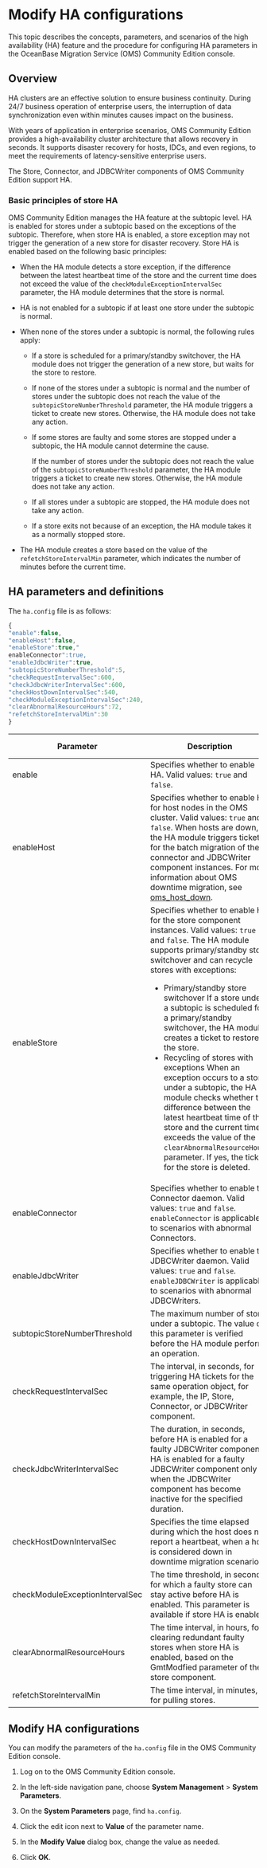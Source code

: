 # Modify HA configurations

This topic describes the concepts, parameters, and scenarios of the high availability (HA) feature and the procedure for configuring HA parameters in the OceanBase Migration Service (OMS) Community Edition console.

## Overview

HA clusters are an effective solution to ensure business continuity. During 24/7 business operation of enterprise users, the interruption of data synchronization even within minutes causes impact on the business.

With years of application in enterprise scenarios, OMS Community Edition provides a high-availability cluster architecture that allows recovery in seconds. It supports disaster recovery for hosts, IDCs, and even regions, to meet the requirements of latency-sensitive enterprise users.

The Store, Connector, and JDBCWriter components of OMS Community Edition support HA.

### Basic principles of store HA

OMS Community Edition manages the HA feature at the subtopic level. HA is enabled for stores under a subtopic based on the exceptions of the subtopic. Therefore, when store HA is enabled, a store exception may not trigger the generation of a new store for disaster recovery. Store HA is enabled based on the following basic principles:

* When the HA module detects a store exception, if the difference between the latest heartbeat time of the store and the current time does not exceed the value of the `checkModuleExceptionIntervalSec` parameter, the HA module determines that the store is normal.

* HA is not enabled for a subtopic if at least one store under the subtopic is normal.

* When none of the stores under a subtopic is normal, the following rules apply:

  * If a store is scheduled for a primary/standby switchover, the HA module does not trigger the generation of a new store, but waits for the store to restore.

  * If none of the stores under a subtopic is normal and the number of stores under the subtopic does not reach the value of the `subtopicStoreNumberThreshold` parameter, the HA module triggers a ticket to create new stores. Otherwise, the HA module does not take any action.

  * If some stores are faulty and some stores are stopped under a subtopic, the HA module cannot determine the cause.

    If the number of stores under the subtopic does not reach the value of the `subtopicStoreNumberThreshold` parameter, the HA module triggers a ticket to create new stores. Otherwise, the HA module does not take any action.

  * If all stores under a subtopic are stopped, the HA module does not take any action.

  * If a store exits not because of an exception, the HA module takes it as a normally stopped store.

* The HA module creates a store based on the value of the `refetchStoreIntervalMin` parameter, which indicates the number of minutes before the current time.

## HA parameters and definitions

The `ha.config` file is as follows:

```javascript
{
"enable":false,
"enableHost":false,
"enableStore":true,"
enableConnector":true,
"enableJdbcWriter":true,
"subtopicStoreNumberThreshold":5,
"checkRequestIntervalSec":600,
"checkJdbcWriterIntervalSec":600,
"checkHostDownIntervalSec":540,
"checkModuleExceptionIntervalSec":240,
"clearAbnormalResourceHours":72,
"refetchStoreIntervalMin":30
}
```

|            Parameter            |                                                                                                                                        Description                                                                                                                                        |   Default value    |
|---------------------------------|---------------------------------------------------------|--------------------|
| enable                          | Specifies whether to enable HA. Valid values: `true` and `false`.        | `false`            |
| enableHost                      | Specifies whether to enable HA for host nodes in the OMS cluster. Valid values: `true` and `false`. When hosts are down, the HA module triggers tickets for the batch migration of the connector and JDBCWriter component instances.  For more information about OMS downtime migration, see [oms_host_down](../../../500.alarm-reference/100.oms-host-down.md).                                                                                                                                                                                                                                                                                                                                                                                                    | `false`            |
| enableStore                     | Specifies whether to enable HA for the store component instances. Valid values: `true` and `false`. The HA module supports primary/standby store switchover and can recycle stores with exceptions: <ul><li> Primary/standby store switchover If a store under a subtopic is scheduled for a primary/standby switchover, the HA module creates a ticket to restore the store.   <li> Recycling of stores with exceptions When an exception occurs to a store under a subtopic, the HA module checks whether the difference between the latest heartbeat time of the store and the current time exceeds the value of the `clearAbnormalResourceHours` parameter.  If yes, the ticket for the store is deleted. </ul>   | `true`             |
| enableConnector                 | Specifies whether to enable the Connector daemon. Valid values: `true` and `false`.  `enableConnector` is applicable to scenarios with abnormal Connectors.                | `true`             |
| enableJdbcWriter                | Specifies whether to enable the JDBCWriter daemon. Valid values: `true` and `false`.  `enableJDBCWriter` is applicable to scenarios with abnormal JDBCWriters.                                                                                         | `true`             |
| subtopicStoreNumberThreshold    | The maximum number of stores under a subtopic. The value of this parameter is verified before the HA module performs an operation.        | 5                  |
| checkRequestIntervalSec         | The interval, in seconds, for triggering HA tickets for the same operation object, for example, the IP, Store, Connector, or JDBCWriter component.                                                                     | 600                |
| checkJdbcWriterIntervalSec      | The duration, in seconds, before HA is enabled for a faulty JDBCWriter component. HA is enabled for a faulty JDBCWriter component only when the JDBCWriter component has become inactive for the specified duration.    | 600                |
| checkHostDownIntervalSec        | Specifies the time elapsed during which the host does not report a heartbeat, when a host is considered down in downtime migration scenarios.     | 540                |
| checkModuleExceptionIntervalSec | The time threshold, in seconds, for which a faulty store can stay active before HA is enabled. This parameter is available if store HA is enabled.     | 240                |
| clearAbnormalResourceHours      | The time interval, in hours, for clearing redundant faulty stores when store HA is enabled, based on the GmtModfied parameter of the store component.                                                                     | 72 |
| refetchStoreIntervalMin         | The time interval, in minutes, for pulling stores.             | 30                 |

## Modify HA configurations

You can modify the parameters of the `ha.config` file in the OMS Community Edition console.

1. Log on to the OMS Community Edition console.

2. In the left-side navigation pane, choose **System Management** \> **System Parameters**.

3. On the **System Parameters** page, find `ha.config`.

4. Click the edit icon next to **Value** of the parameter name.

5. In the **Modify Value** dialog box, change the value as needed.

6. Click **OK**.
